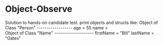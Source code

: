 # Object-Observe
Solution to hands-on candidate test. </n>
print objects and structs like: 
Object of Class "Person" 
    ------------------
age = 55         name =  
    Object of Class "Name" 
     -------------------- 
      firstName = "Bill" lastName = "Gates" 
